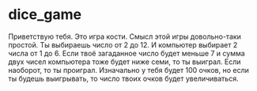 # dice_game
Приветствую тебя. Это игра кости. Смысл этой игры довольно-таки простой. 
Ты выбираешь число от 2 до 12. И компьютер выбирает 2 числа от 1 до 6. 
Если твоё загаданное число будет меньше 7 и сумма двух чисел компьютера тоже будет ниже семи, то ты выиграл. 
Если наоборот, то ты проиграл. 
Изначально у тебя будет 100 очков, но если ты будешь выигрывать, то число твоих очков будет увеличиваться.